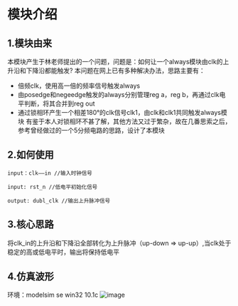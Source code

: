 # 模块介绍
## 1.模块由来
本模块产生于林老师提出的一个问题，问题是：如何让一个always模块由clk的上升沿和下降沿都能触发?
本问题在网上已有多种解决办法，思路主要有：
- 倍频clk，使用高一倍的频率信号触发always
- 由posedge和negeedge触发的always分别管理reg a，reg b，再通过clk电平判断，将其合并到reg out
- 通过锁相环产生一个相差180°的clk信号clk1，由clk和clk1共同触发always模块
有鉴于本人对锁相环不甚了解，其他方法又过于繁杂，故在几番思索之后，参考曾经做过的一个5分频电路的思路，设计了本模块

## 2.如何使用
`input：clk——in //输入时钟信号`

`input: rst_n //低电平初始化信号`

`output: dubl_clk //输出上升脉冲信号`

## 3.核心思路
将clk_in的上升沿和下降沿全部转化为上升脉冲（up-down $\Longrightarrow$ up-up）,当clk处于稳定的高或低电平时，输出将保持低电平

## 4.仿真波形
环境：modelsim se win32 10.1c 
![image](https://user-images.githubusercontent.com/99165596/226847238-d4d03a45-1c89-483e-856b-45ec23305100.png)
